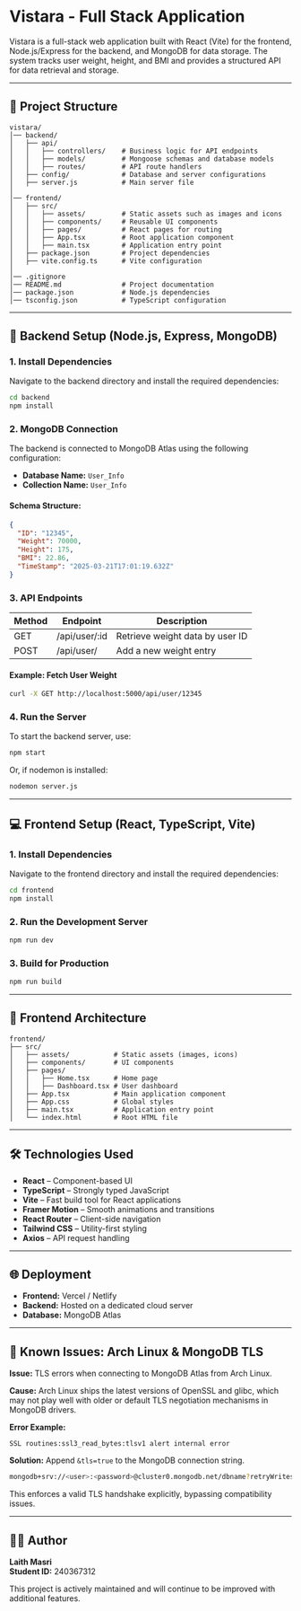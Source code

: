 # Vistara - Full Stack Application

Vistara is a full-stack web application built with React (Vite) for the frontend, Node.js/Express for the backend, and MongoDB for data storage. The system tracks user weight, height, and BMI and provides a structured API for data retrieval and storage.

---

## 📁 Project Structure
```
vistara/
│── backend/
│   ├── api/
│   │   ├── controllers/    # Business logic for API endpoints
│   │   ├── models/         # Mongoose schemas and database models
│   │   ├── routes/         # API route handlers
│   ├── config/             # Database and server configurations
│   ├── server.js           # Main server file
│
│── frontend/
│   ├── src/
│   │   ├── assets/         # Static assets such as images and icons
│   │   ├── components/     # Reusable UI components
│   │   ├── pages/          # React pages for routing
│   │   ├── App.tsx         # Root application component
│   │   ├── main.tsx        # Application entry point
│   ├── package.json        # Project dependencies
│   ├── vite.config.ts      # Vite configuration
│
│── .gitignore
│── README.md               # Project documentation
│── package.json            # Node.js dependencies
│── tsconfig.json           # TypeScript configuration
```

---

## 🔧 Backend Setup (Node.js, Express, MongoDB)

### 1. Install Dependencies
Navigate to the backend directory and install the required dependencies:
```bash
cd backend
npm install
```

### 2. MongoDB Connection
The backend is connected to MongoDB Atlas using the following configuration:
- **Database Name:** `User_Info`
- **Collection Name:** `User_Info`

#### Schema Structure:
```json
{
  "ID": "12345",
  "Weight": 70000,
  "Height": 175,
  "BMI": 22.86,
  "TimeStamp": "2025-03-21T17:01:19.632Z"
}
```

### 3. API Endpoints
| Method | Endpoint           | Description                     |
|--------|--------------------|---------------------------------|
| GET    | /api/user/:id      | Retrieve weight data by user ID |
| POST   | /api/user/         | Add a new weight entry          |

#### Example: Fetch User Weight
```bash
curl -X GET http://localhost:5000/api/user/12345
```

### 4. Run the Server
To start the backend server, use:
```bash
npm start
```
Or, if nodemon is installed:
```bash
nodemon server.js
```

---

## 💻 Frontend Setup (React, TypeScript, Vite)

### 1. Install Dependencies
Navigate to the frontend directory and install the required dependencies:
```bash
cd frontend
npm install
```

### 2. Run the Development Server
```bash
npm run dev
```

### 3. Build for Production
```bash
npm run build
```

---

## 🧩 Frontend Architecture
```
frontend/
├── src/
│   ├── assets/           # Static assets (images, icons)
│   ├── components/       # UI components
│   ├── pages/
│   │   ├── Home.tsx      # Home page
│   │   ├── Dashboard.tsx # User dashboard
│   ├── App.tsx           # Main application component
│   ├── App.css           # Global styles
│   ├── main.tsx          # Application entry point
│   └── index.html        # Root HTML file
```

---

## 🛠️ Technologies Used
- **React** – Component-based UI
- **TypeScript** – Strongly typed JavaScript
- **Vite** – Fast build tool for React applications
- **Framer Motion** – Smooth animations and transitions
- **React Router** – Client-side navigation
- **Tailwind CSS** – Utility-first styling
- **Axios** – API request handling

---

## 🌐 Deployment
- **Frontend:** Vercel / Netlify
- **Backend:** Hosted on a dedicated cloud server
- **Database:** MongoDB Atlas

---

## 🧾 Known Issues: Arch Linux & MongoDB TLS

**Issue:** TLS errors when connecting to MongoDB Atlas from Arch Linux.

**Cause:** Arch Linux ships the latest versions of OpenSSL and glibc, which may not play well with older or default TLS negotiation mechanisms in MongoDB drivers.

**Error Example:**
```
SSL routines:ssl3_read_bytes:tlsv1 alert internal error
```

**Solution:** Append `&tls=true` to the MongoDB connection string.
```bash
mongodb+srv://<user>:<password>@cluster0.mongodb.net/dbname?retryWrites=true&w=majority&tls=true
```
This enforces a valid TLS handshake explicitly, bypassing compatibility issues.

---

## 👨‍💻 Author
**Laith Masri**  
**Student ID:** 240367312

This project is actively maintained and will continue to be improved with additional features.
